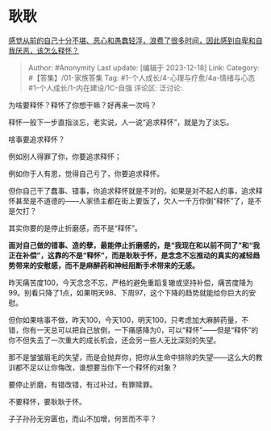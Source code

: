 # 耿耿
[感觉从前的自己十分不堪、恶心和愚蠢轻浮，浪费了很多时间，因此感到自卑和自我厌恶，该怎么释怀？](https://www.zhihu.com/question/624696710/answer/3287126997)

> Author: #Anonymity
> Last update: [编辑于 2023-12-18]
> Link:
> Category: #【答集】/01-家族答集
> Tag: #1-个人成长/4-心理与疗愈/4a-情绪与心态 #1-个人成长/1-内在建设/1C-自强
> 评论区:
> 泛讨论:

为啥要释怀？释怀了你想干嘛？好再来一次吗？

释怀一般下一步直指淡忘，老实说，人一说“追求释怀”，就是为了淡忘。

啥事要追求释怀？

例如别人得罪了你，你要追求释怀；

例如你于人有恩，觉得自己亏了，你要追求释怀。

但你自己干了蠢事、错事，你追求释怀就是不对的。如果是对不起人的事，追求释怀甚至是不道德的——人家债主都在街上要饭了，欠人一千万你倒“释怀”了，是不是欠打？

其实你要的是停止折磨感，而不是“释怀”。

**面对自己做的错事、造的孽，最能停止折磨感的，是“我现在和以前不同了”和“我正在补偿”，这靠的不是“释怀”，而是耿耿于怀，是念念不忘推动的真实的减轻趋势带来的安慰感，而不是麻醉药和神经阻断手术带来的无感。**

昨天痛苦度100，今天念念不忘，严格的避免重蹈复辙或坚持补偿，痛苦度降为99。别看只降了1点，如果明天98、下周97，这个下降的趋势就能给你巨大的安慰。

但你如果啥事不做，昨天100，今天100，明天100，只考虑加大麻醉药量，不错，你有一天总可以把自己放倒，一下痛感降为0，可以“释怀”——但是“释怀”的你不但失去了一次重大的成长机会，还会另一些人无比深刻的失望。

那不是皱皱眉毛的失望，而是会抛弃你，把你从生命中排除的失望——这么大的教训都不足以让你悔改，谁想要当你下一个释怀的对象？

要停止折磨，有错改错，有过补过，有罪赎罪。

不要释怀，要耿耿于怀。

子子孙孙无穷匮也，而山不加增，何苦而不平？
